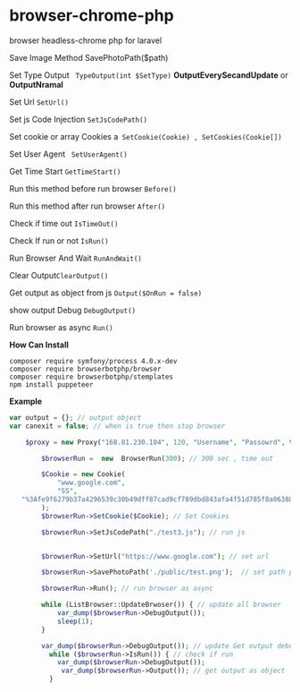 # browser-chrome-php
browser headless-chrome php for laravel 



Save Image Method SavePhotoPath($path) 

Set Type Output ``` TypeOutput(int $SetType)``` **OutputEverySecandUpdate** or **OutputNramal**

Set Url  ```SetUrl()```

Set js Code Injection ```SetJsCodePath()```


Set cookie or array Cookies a``` SetCookie(Cookie) , SetCookies(Cookie[])```

Set User Agent ``` SetUserAgent()```

Get Time Start ```GetTimeStart()```

Run this method before run browser ```Before()```

Run this method after run browser ```After()```

Check if time out ```IsTimeOut()```

Check If run or not ```IsRun()```

Run Browser And Wait ```RunAndWait()```

Clear Output```ClearOutput()```

Get output as object from js ```Output($OnRun = false)```

show output Debug ```DebugOutput()```

Run browser as async ```Run()```

**How Can Install**
```
composer require symfony/process 4.0.x-dev
composer require browserbotphp/browser
composer require browserbotphp/stemplates
npm install puppeteer
```
**Example**
```javascript test3.js
var output = {}; // output object
var canexit = false; // when is true then stop browser
```

```PHP
    $proxy = new Proxy("168.81.230.104", 120, "Username", "Passowrd", true); //true  for Set as default 

        $browserRun =  new  BrowserRun(300); // 300 sec , time out

        $Cookie = new Cookie(
            "www.google.com",
            "SS",
   "%3Afe9f6279b37a4296539c30b49dff87cad9cf789dbd843afa4f51d785f8a06388ca3ca683dc8ff2c55fc80a9b3a22a153886cc238854473bb1135fb28417e9508"
        );
        $browserRun->SetCookie($Cookie); // Set Cookies 

        $browserRun->SetJsCodePath("./test3.js"); // run js


        $browserRun->SetUrl("https://www.google.com"); // set url

        $browserRun->SavePhotoPath('./public/test.png');  // set path photo

        $browserRun->Run(); // run browser as async

        while (ListBrowser::UpdateBrwoser()) { // update all browser
            var_dump($browserRun->DebugOutput());
            sleep(1);
        }

        var_dump($browserRun->DebugOutput()); // update Get output debug 
          while ($browserRun->IsRun()) { // check if run 
            var_dump($browserRun->DebugOutput());
             var_dump($browserRun->Output()); // get output as object
          }
```
